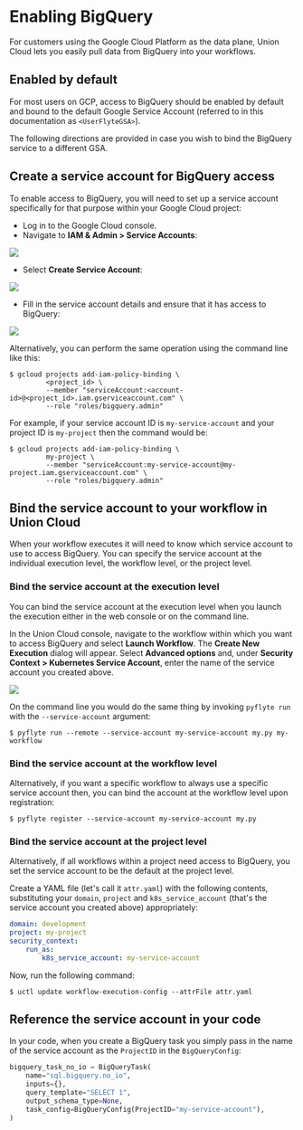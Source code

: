 # Enabling BigQuery

For customers using the Google Cloud Platform as the data plane, Union Cloud lets you easily pull data from BigQuery into your workflows.

## Enabled by default

For most users on GCP, access to BigQuery should be enabled by default and bound to the default Google Service Account (referred to in this documentation as `<UserFlyteGSA>`).

The following directions are provided in case you wish to bind the BigQuery service to a different GSA.

## Create a service account for BigQuery access

To enable access to BigQuery, you will need to set up a service account specifically for that purpose within your Google Cloud project:

* Log in to the Google Cloud console.
* Navigate to **IAM & Admin > Service Accounts**:

![](../../../images/gcp-iam-admin-service-accounts.png)

* Select **Create Service Account**:

![](../../../images/bq2.webp)

* Fill in the service account details and ensure that it has access to BigQuery:

![](../../../images/bq3.webp)

Alternatively, you can perform the same operation using the command line like this:

```shell
$ gcloud projects add-iam-policy-binding \
         <project_id> \
         --member "serviceAccount:<account-id>@<project_id>.iam.gserviceaccount.com" \
         --role "roles/bigquery.admin"
```

For example, if your service account ID is `my-service-account` and your project ID is `my-project` then the command would be:

```shell
$ gcloud projects add-iam-policy-binding \
         my-project \
         --member "serviceAccount:my-service-account@my-project.iam.gserviceaccount.com" \
         --role "roles/bigquery.admin"
```

## Bind the service account to your workflow in Union Cloud

When your workflow executes it will need to know which service account to use to access BigQuery.
You can specify the service account at the individual execution level, the workflow level, or the project level.

### Bind the service account at the execution level

You can bind the service account at the execution level when you launch the execution either in the web console or on the command line.

In the Union Cloud console, navigate to the workflow within which you want to access BigQuery and select **Launch Workflow**.
The **Create New Execution** dialog will appear.
Select **Advanced options** and, under **Security Context > Kubernetes Service Account**, enter the name of the service account you created above.

![](../../../images/bq4.webp)

On the command line you would do the same thing by invoking `pyflyte run` with the `--service-account` argument:

```shell
$ pyflyte run --remote --service-account my-service-account my.py my-workflow
```

### Bind the service account at the workflow level

Alternatively, if you want a specific workflow to always use a specific service account then, you can bind the account at the workflow level upon registration:

```shell
$ pyflyte register --service-account my-service-account my.py
```

### Bind the service account at the project level

Alternatively, if all workflows within a project need access to BigQuery, you set the service account to be the default at the project level.

Create a YAML file (let's call it `attr.yaml`) with the following contents, substituting your `domain`, `project` and `k8s_service_account` (that's the service account you created above) appropriately:

```yaml
domain: development
project: my-project
security_context:
    run_as:
        k8s_service_account: my-service-account
```

Now, run the following command:

```shell
$ uctl update workflow-execution-config --attrFile attr.yaml
```

## Reference the service account in your code

In your code, when you create a BigQuery task you simply pass in the name of the service account as the `ProjectID` in the `BigQueryConfig`:

```python
bigquery_task_no_io = BigQueryTask(
    name="sql.bigquery.no_io",
    inputs={},
    query_template="SELECT 1",
    output_schema_type=None,
    task_config=BigQueryConfig(ProjectID="my-service-account"),
)
```
